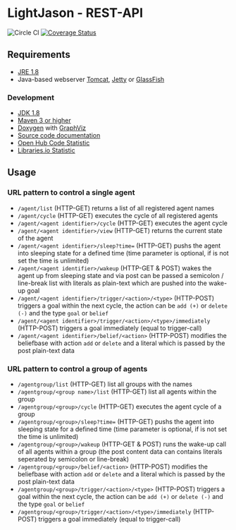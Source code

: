 # LightJason - REST-API

![Circle CI](https://circleci.com/gh/LightJason/REST.svg?style=shield)
[![Coverage Status](https://coveralls.io/repos/github/LightJason/REST/badge.svg?branch=master)](https://coveralls.io/github/LightJason/REST?branch=master)


## Requirements

* [JRE 1.8](http://www.java.com/)
* Java-based webserver [Tomcat](http://tomcat.apache.org/), [Jetty](http://www.eclipse.org/jetty/) or [GlassFish](https://glassfish.java.net/)

### Development

* [JDK 1.8](http://www.oracle.com/technetwork/java/javase/downloads/)
* [Maven 3 or higher](http://maven.apache.org/)
* [Doxygen](http://www.doxygen.org/) with [GraphViz](http://www.graphviz.org/)
* [Source code documentation](http://lightjason.github.io/REST/)
* [Open Hub Code Statistic](https://www.openhub.net/p/LightJason-REST)
* [Libraries.io Statistic](https://libraries.io/github/LightJason/REST)


## Usage

### URL pattern to control a single agent

* ```/agent/list``` (HTTP-GET) returns a list of all registered agent names
* ```/agent/cycle``` (HTTP-GET) executes the cycle of all registered agents
* ```/agent/<agent identifier>/cycle``` (HTTP-GET) executes the agent cycle
* ```/agent/<agent identifier>/view``` (HTTP-GET) returns the current state of the agent
* ```/agent/<agent identifier>/sleep?time=``` (HTTP-GET) pushs the agent into sleeping state for a defined time (time parameter is optional, if is not set the time is unlimited)
* ```/agent/<agent identifier>/wakeup``` (HTTP-GET & POST) wakes the agent up from sleeping state and via post can be passed a semicolon / line-break list with literals as plain-text which are pushed into the wake-up goal
* ```/agent/<agent identifier>/trigger/<action>/<type>``` (HTTP-POST) triggers a goal within the next cycle, the action can be ```add (+)``` or ```delete (-)``` and the type ```goal``` or ```belief```
* ```/agent/<agent identifier>/trigger/<action>/<type>/immediately``` (HTTP-POST) triggers a goal immediately (equal to trigger-call)
* ```/agent/<agent identifier>/belief/<action>``` (HTTP-POST) modifies the beliefbase with action ```add``` or ```delete``` and a literal which is passed by the post plain-text data

### URL pattern to control a group of agents

* ```/agentgroup/list``` (HTTP-GET)  list all groups with the names
* ```/agentgroup/<group name>/list``` (HTTP-GET) list all agents within the group
* ```/agentgroup/<group>/cycle``` (HTTP-GET) executes the agent cycle of a group
* ```/agentgroup/<group>/sleep?time=``` (HTTP-GET) pushs the agent into sleeping state for a defined time (time parameter is optional, if is not set the time is unlimited)
* ```/agentgroup/<group>/wakeup``` (HTTP-GET & POST) runs the wake-up call of all agents within a group (the post content data can contains literals seperated by semicolon or line-break)
* ```/agentgroup/<group>/belief/<action>``` (HTTP-POST) modifies the beliefbase with action ```add``` or ```delete``` and a literal which is passed by the post plain-text data
* ```/agentgroup/<group>/trigger/<action>/<type>``` (HTTP-POST) triggers a goal within the next cycle, the action can be ```add (+)``` or ```delete (-)``` and the type ```goal``` or ```belief```
* ```/agentgroup/<group>/trigger/<action>/<type>/immediately``` (HTTP-POST) triggers a goal immediately (equal to trigger-call)
